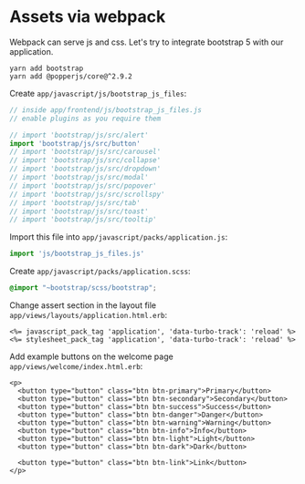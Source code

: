 # Assets via webpack

Webpack can serve js and css. Let's try to integrate bootstrap 5 with our
application.

```
yarn add bootstrap
yarn add @popperjs/core@^2.9.2
```

Create `app/javascript/js/bootstrap_js_files`:
```js
// inside app/frontend/js/bootstrap_js_files.js
// enable plugins as you require them

// import 'bootstrap/js/src/alert'
import 'bootstrap/js/src/button'
// import 'bootstrap/js/src/carousel'
// import 'bootstrap/js/src/collapse'
// import 'bootstrap/js/src/dropdown'
// import 'bootstrap/js/src/modal'
// import 'bootstrap/js/src/popover'
// import 'bootstrap/js/src/scrollspy'
// import 'bootstrap/js/src/tab'
// import 'bootstrap/js/src/toast'
// import 'bootstrap/js/src/tooltip'
```

Import this file into `app/javascript/packs/application.js`:
```js
import 'js/bootstrap_js_files.js'
```

Create `app/javascript/packs/application.scss`:
```scss
@import "~bootstrap/scss/bootstrap";
```

Change assert section in the layout file
`app/views/layouts/application.html.erb`:
```erb
<%= javascript_pack_tag 'application', 'data-turbo-track': 'reload' %>
<%= stylesheet_pack_tag 'application', 'data-turbo-track': 'reload' %>
```

Add example buttons on the welcome page `app/views/welcome/index.html.erb`:
```erb
<p>
  <button type="button" class="btn btn-primary">Primary</button>
  <button type="button" class="btn btn-secondary">Secondary</button>
  <button type="button" class="btn btn-success">Success</button>
  <button type="button" class="btn btn-danger">Danger</button>
  <button type="button" class="btn btn-warning">Warning</button>
  <button type="button" class="btn btn-info">Info</button>
  <button type="button" class="btn btn-light">Light</button>
  <button type="button" class="btn btn-dark">Dark</button>

  <button type="button" class="btn btn-link">Link</button>
</p>
```

